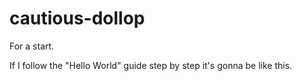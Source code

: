 # cautious-dollop
For a start.

If I follow the "Hello World" guide step by step it's gonna be like this.
